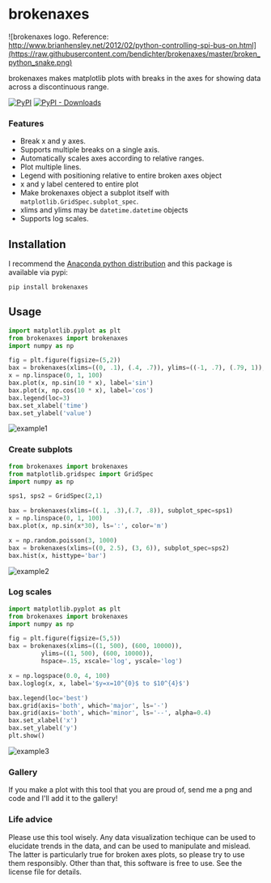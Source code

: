 # brokenaxes

![brokenaxes logo. Reference: http://www.brianhensley.net/2012/02/python-controlling-spi-bus-on.html](https://raw.githubusercontent.com/bendichter/brokenaxes/master/broken_python_snake.png)

brokenaxes makes matplotlib plots with breaks in the axes for showing data across a discontinuous range.

[![PyPI](https://img.shields.io/pypi/v/brokenaxes.svg?style=plastic)](https://pypi.python.org/pypi/brokenaxes)
[![PyPI - Downloads](https://img.shields.io/pypi/dm/brokenaxes.svg?color=purple&label=PyPi)](https://pypistats.org/packages/brokenaxes)

### Features
* Break x and y axes.
* Supports multiple breaks on a single axis.
* Automatically scales axes according to relative ranges.
* Plot multiple lines.
* Legend with positioning relative to entire broken axes object
* x and y label centered to entire plot
* Make brokenaxes object a subplot itself with `matplotlib.GridSpec.subplot_spec`.
* xlims and ylims may be `datetime.datetime` objects
* Supports log scales.

## Installation
I recommend the [Anaconda python distribution](http://continuum.io/downloads) and this package is available via pypi:
```
pip install brokenaxes
```

## Usage
```python
import matplotlib.pyplot as plt
from brokenaxes import brokenaxes
import numpy as np

fig = plt.figure(figsize=(5,2))
bax = brokenaxes(xlims=((0, .1), (.4, .7)), ylims=((-1, .7), (.79, 1)), hspace=.05)
x = np.linspace(0, 1, 100)
bax.plot(x, np.sin(10 * x), label='sin')
bax.plot(x, np.cos(10 * x), label='cos')
bax.legend(loc=3)
bax.set_xlabel('time')
bax.set_ylabel('value')
```
![example1](https://raw.githubusercontent.com/bendichter/brokenaxes/master/example1.png)

### Create subplots

```python
from brokenaxes import brokenaxes
from matplotlib.gridspec import GridSpec
import numpy as np

sps1, sps2 = GridSpec(2,1)

bax = brokenaxes(xlims=((.1, .3),(.7, .8)), subplot_spec=sps1)
x = np.linspace(0, 1, 100)
bax.plot(x, np.sin(x*30), ls=':', color='m')

x = np.random.poisson(3, 1000)
bax = brokenaxes(xlims=((0, 2.5), (3, 6)), subplot_spec=sps2)
bax.hist(x, histtype='bar')
```
![example2](https://raw.githubusercontent.com/bendichter/brokenaxes/master/example2.png)

### Log scales

```python
import matplotlib.pyplot as plt
from brokenaxes import brokenaxes
import numpy as np

fig = plt.figure(figsize=(5,5))
bax = brokenaxes(xlims=((1, 500), (600, 10000)),
	     ylims=((1, 500), (600, 10000)),
		 hspace=.15, xscale='log', yscale='log')

x = np.logspace(0.0, 4, 100)
bax.loglog(x, x, label='$y=x=10^{0}$ to $10^{4}$')

bax.legend(loc='best')
bax.grid(axis='both', which='major', ls='-')
bax.grid(axis='both', which='minor', ls='--', alpha=0.4)
bax.set_xlabel('x')
bax.set_ylabel('y')
plt.show()
```
![example3](https://raw.githubusercontent.com/bendichter/brokenaxes/master/example3.png)

### Gallery

If you make a plot with this tool that you are proud of, send me a png and code and I'll add it to the gallery!

### Life advice
Please use this tool wisely. Any data visualization techique can be used to elucidate trends in the data, and can be used to manipulate and mislead. The latter is particularly true for broken axes plots, so please try to use them responsibly. Other than that, this software is free to use. See the license file for details.
